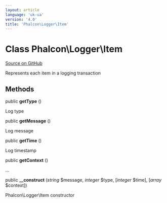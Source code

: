 ```yaml
---
layout: article
language: 'uk-ua'
version: '4.0'
title: 'Phalcon\Logger\Item'
---
```


# Class **Phalcon\Logger\Item**

<a href="https://github.com/phalcon/cphalcon/tree/v4.0.0/phalcon/logger/item.zep" class="btn btn-default btn-sm">Source on GitHub</a>

Represents each item in a logging transaction

## Methods

public **getType** ()

Log type

public **getMessage** ()

Log message

public **getTime** ()

Log timestamp

public **getContext** ()

...

public **__construct** (*string* $message, *integer* $type, [*integer* $time], [*array* $context])

Phalcon\Logger\Item constructor